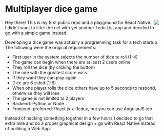 # Multiplayer dice game

<img src="https://github.com/asrytis/dice-game/blob/master/docs/images/gameplay.png" align="right">

Hey there! This is my first public repo and a playground for React Native. I didn't want to litter the net with yet another Todo List app and decided to go with a simple game instead.

Developing a dice game was actually a programming task for a tech startup. The following were the original requirements:

- First user in the system selects the number of dice to roll (1-4)
- The game can begin when there are at least 2 users online
- They roll the dice (by clicking the button)
- The one with the greatest score wins
- If they want they can play again
- Dice are 6 sided (1-6)
- When one player rolls the dice others have up to 5 seconds to respond, otherwise they will lose
- The game is not limited to 2 players
- Backend: Python or Node
- Frontend: preferred: React.js + Redux, but you can use AngularJS too
 
Instead of hacking something together in a few hours I decided to go that extra mile and do a proper graphical design + go with React Native instead of building a Web App.

